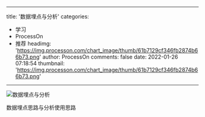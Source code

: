 
---
title: '数据埋点与分析'
categories: 
 - 学习
 - ProcessOn
 - 推荐
headimg: 'https://img.processon.com/chart_image/thumb/61b7129cf346fb2874b66b73.png'
author: ProcessOn
comments: false
date: 2022-01-26 07:18:54
thumbnail: 'https://img.processon.com/chart_image/thumb/61b7129cf346fb2874b66b73.png'
---

<div>   
<img class="thumb" alt="数据埋点与分析" src="https://img.processon.com/chart_image/thumb/61b7129cf346fb2874b66b73.png" referrerpolicy="no-referrer">
<p>数据埋点思路与分析使用思路</p>  
</div>
            